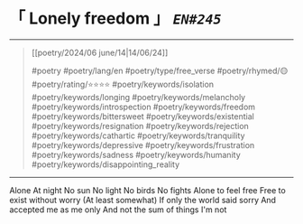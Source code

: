 # &#12300; Lonely freedom &#12301; *`EN#245`*

---

> [[poetry/2024/06 june/14|14/06/24]]
> 
> #poetry 
> #poetry/lang/en 
> #poetry/type/free_verse 
> #poetry/rhymed/🟡 
> #poetry/rating/⭐⭐⭐⭐ 
> #poetry/keywords/isolation #poetry/keywords/longing #poetry/keywords/melancholy #poetry/keywords/introspection #poetry/keywords/freedom #poetry/keywords/bittersweet #poetry/keywords/existential #poetry/keywords/resignation #poetry/keywords/rejection #poetry/keywords/cathartic #poetry/keywords/tranquility #poetry/keywords/depressive #poetry/keywords/frustration #poetry/keywords/sadness #poetry/keywords/humanity #poetry/keywords/disappointing_reality 

---

Alone
At night
No sun
No light
No birds
No fights
Alone to feel free
Free to exist without worry
(At least somewhat)
If only the world said sorry
And accepted me as me only
And not the sum of things I'm not